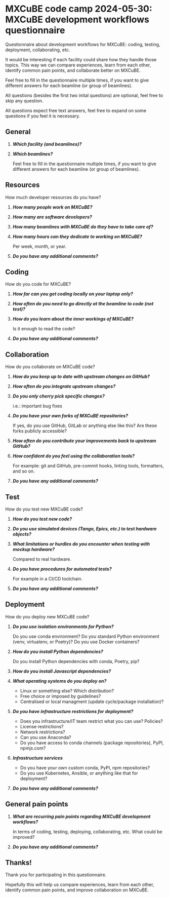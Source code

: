 # MXCuBE code camp 2024-05-30: MXCuBE development workflows questionnaire

Questionnaire about development workflows for MXCuBE:
coding, testing, deployment, collaborating, etc.

It would be interesting if each facility could share how they handle those topics.
This way we can compare experiences, learn from each other,
identify common pain points, and collaborate better on MXCuBE.

Feel free to fill in the questionnaire multiple times,
if you want to give different answers for each beamline (or group of beamlines).

All questions (besides the first two inital questions) are optional,
feel free to skip any question.

All questions expect free text answers,
feel free to expand on some questions if you feel it is necessary.


## General

1. ***Which facility (and beamlines)?***

2. ***Which beamlines?***

    Feel free to fill in the questionnaire multiple times,
    if you want to give different answers for each beamline (or group of beamlines).


## Resources

How much developer resources do you have?

1. ***How many people work on MXCuBE?***

1. ***How many are software developers?***

1. ***How many beamlines with MXCuBE do they have to take care of?***

1. ***How many hours can they dedicate to working on MXCuBE?***

    Per week, month, or year.

1. ***Do you have any additional comments?***


## Coding

How do you code for MXCuBE?

1. ***How far can you get coding locally on your laptop only?***

1. ***How often do you need to go directly at the beamline to code (not test)?***

1. ***How do you learn about the inner workings of MXCuBE?***

    Is it enough to read the code?

1. ***Do you have any additional comments?***


## Collaboration

How do you collaborate on MXCuBE code?

1. ***How do you keep up to date with upstream changes on GitHub?***

1. ***How often do you integrate upstream changes?***

1. ***Do you only cherry pick specific changes?***

    i.e.: important bug fixes

1. ***Do you have your own forks of MXCuBE repositories?***

    If yes, do you use GitHub, GitLab or anything else like this?
    Are these forks publicly accessible?

1. ***How often do you contribute your improvements back to upstream GitHub?***

1. ***How confident do you feel using the collaboration tools?***

    For example: git and GitHub, pre-commit hooks, linting tools, formatters, and so on.

1. ***Do you have any additional comments?***


## Test

How do you test new MXCuBE code?

1. ***How do you test new code?***

1. ***Do you use simulated devices (Tango, Epics, etc.) to test hardware objects?***

1. ***What limitations or hurdles do you encounter when testing with mockup hardware?***

    Compared to real hardware.

1. ***Do you have procedures for automated tests?***

    For example in a CI/CD toolchain.

1. ***Do you have any additional comments?***


## Deployment

How do you deploy new MXCuBE code?

1. ***Do you use isolation environments for Python?***

    Do you use conda environment?
    Do you standard Python environment (venv, virtualenv, or Poetry)?
    Do you use Docker containers?

1. ***How do you install Python dependencies?***

    Do you install Python dependencies with conda, Poetry, pip?

1. ***How do you install Javascript dependencies?***

1. ***What operating systems do you deploy on?***

    * Linux or something else? Which distribution?
    * Free choice or imposed by guidelines?
    * Centralised or local managment (update cycle/package installation)?

1. ***Do you have infrastructure restrictions for deployment?***

    * Does you infrastructure/IT team restrict what you can use? Policies?
    * License restrictions?
    * Network restrictions?
    * Can you use Anaconda?
    * Do you have access to conda channels (package repositories), PyPI, npmjs.com?

1. ***Infrastructure services***

    * Do you have your own custom conda, PyPI, npm repositories?
    * Do you use Kubernetes, Ansible, or anything like that for deployment?

1. ***Do you have any additional comments?***


## General pain points

1. ***What are recurring pain points regarding MXCuBE development workflows?***

    In terms of coding, testing, deploying, collaborating, etc.
    What could be improved?

1. ***Do you have any additional comments?***


## Thanks!

Thank you for participating in this questionnaire.

Hopefully this will help us compare experiences, learn from each other,
identify common pain points, and improve collaboration on MXCuBE.
